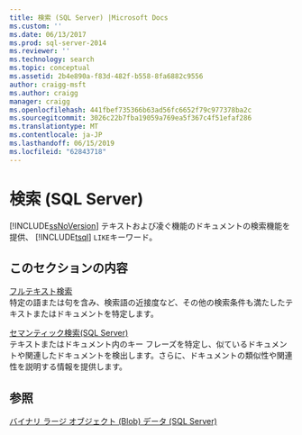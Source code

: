 ```yaml
---
title: 検索 (SQL Server) |Microsoft Docs
ms.custom: ''
ms.date: 06/13/2017
ms.prod: sql-server-2014
ms.reviewer: ''
ms.technology: search
ms.topic: conceptual
ms.assetid: 2b4e890a-f83d-482f-b558-8fa6882c9556
author: craigg-msft
ms.author: craigg
manager: craigg
ms.openlocfilehash: 441fbef735366b63ad56fc6652f79c977378ba2c
ms.sourcegitcommit: 3026c22b7fba19059a769ea5f367c4f51efaf286
ms.translationtype: MT
ms.contentlocale: ja-JP
ms.lasthandoff: 06/15/2019
ms.locfileid: "62843718"
---
```

# <a name="search-sql-server"></a>検索 (SQL Server)
  [!INCLUDE[ssNoVersion](../includes/ssnoversion-md.md)] テキストおよび凌ぐ機能のドキュメントの検索機能を提供、 [!INCLUDE[tsql](../includes/tsql-md.md)] `LIKE`キーワード。  
  
## <a name="in-this-section"></a>このセクションの内容  
 [フルテキスト検索](../relational-databases/search/full-text-search.md)  
 特定の語または句を含み、検索語の近接度など、その他の検索条件も満たしたテキストまたはドキュメントを特定します。  
  
 [セマンティック検索&#40;SQL Server&#41;](../relational-databases/search/semantic-search-sql-server.md)  
 テキストまたはドキュメント内のキー フレーズを特定し、似ているドキュメントや関連したドキュメントを検出します。さらに、ドキュメントの類似性や関連性を説明する情報を提供します。  
  
## <a name="see-also"></a>参照  
 [バイナリ ラージ オブジェクト &#40;Blob&#41; データ &#40;SQL Server&#41;](../relational-databases/blob/binary-large-object-blob-data-sql-server.md)  
  
  
